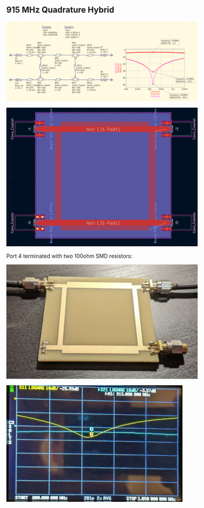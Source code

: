 ## 915 MHz Quadrature Hybrid

![sim](sim.png)

![kicad](kicad.png)

Port 4 terminated with two 100ohm SMD resistors:

![pcb](pcb.jpg)

![meas](meas.jpg)


